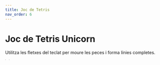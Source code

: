 ```yaml
---
title: Joc de Tetris
nav_order: 6
---
```


# Joc de Tetris Unicorn

Utilitza les fletxes del teclat per moure les peces i forma línies completes.

<div style="display:flex; gap:10px;">
  <canvas id="tetris" width="200" height="400" style="border:1px solid #ccc"></canvas>
  <canvas id="next" width="80" height="80" style="border:1px solid #ccc"></canvas>
</div>
<script defer src="{{ '/assets/js/tetris.js' | relative_url }}"></script>
